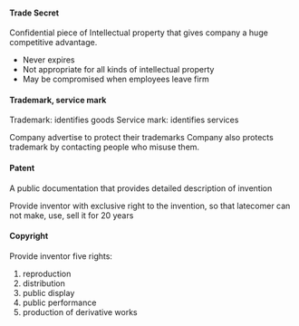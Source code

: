#### Trade Secret
Confidential piece of Intellectual property that gives company a huge competitive advantage.

- Never expires
- Not appropriate for all kinds of intellectual property
- May be compromised when employees leave firm

#### Trademark, service mark
Trademark: identifies goods
Service mark: identifies services

Company advertise to protect their trademarks
Company also protects trademark by contacting people who misuse them.

#### Patent
A public documentation that provides detailed description of invention

Provide inventor with exclusive right to the invention, so that latecomer can not make, use, sell it for 20 years

#### Copyright
Provide inventor five rights:
1. reproduction
2. distribution
3. public display
4. public performance
5. production of derivative works